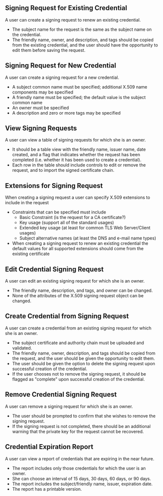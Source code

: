 Signing Request for Existing Credential
---------------------------------------

A user can create a signing request to renew an existing credential.

* The subject name for the request is the same as the subject name on the
  credential.
* The friendly name, owner, and description, and tags should be copied from 
  the existing credential, and the user should have the opportunity to edit 
  them before saving the request.


Signing Request for New Credential
----------------------------------

A user can create a signing request for a new credential.

* A subject common name must be specified; additional X.509 name components
  may be specified
* A friendly name must be specified; the default value is the subject common
  name
* An owner must be specified
* A description and zero or more tags may be specified


View Signing Requests
---------------------

A user can view a table of signing requests for which she is an owner.

* It should be a table view with the friendly name, issuer name, date 
  created, and a flag that indicates whether the request has been completed
  (i.e. whether it has been used to create a credential).
* Each row in the table should include controls to edit or remove the 
  request, and to import the signed certificate chain.
 
 
Extensions for Signing Request
------------------------------

When creating a signing request a user can specify X.509 extensions to 
include in the request

* Constraints that can be specified must include
    * Basic Constraint (is the request for a CA certificate?)
    * Key usage (support all of the standard usages)
    * Extended key usage (at least for common TLS Web Server/Client usages)
    * Subject alternative names (at least the DNS and e-mail name types)
* When creating a signing request to renew an existing credential the
  default values for all supported extensions should come from the existing
  certificate


Edit Credential Signing Request
-------------------------------

A user can edit an existing signing request for which she is an owner.

* The friendly name, description, and tags, and owner can be changed.
* None of the attributes of the X.509 signing request object can be changed.


Create Credential from Signing Request
--------------------------------------

A user can create a credential from an existing signing request for which
she is an owner.

* The subject certificate and authority chain must be uploaded and validated.
* The friendly name, owner, description, and tags should be copied from the
  request, and the user should be given the opportunity to edit them.
* The user should be given the option to delete the signing request upon 
  successful creation of the credential.
* If the user chooses not to remove the signing request, it should be flagged
  as "complete" upon successful creation of the credential.


Remove Credential Signing Request
---------------------------------

A user can remove a signing request for which she is an owner.

* The user should be prompted to confirm that she wishes to remove the
  signing request.
* If the signing request is not completed, there should be an additional 
  warning that the private key for the request cannot be recovered.
  

Credential Expiration Report
----------------------------

A user can view a report of credentials that are expiring in the near future.

* The report includes only those credentials for which the user is an owner.
* She can choose an interval of 15 days, 30 days, 60 days, or 90 days.
* The report includes the subject/friendly name, issuer, expiration date.
* The report has a printable version.


  
 